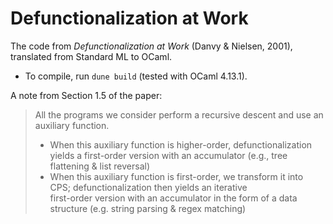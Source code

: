 # Defunctionalization at Work

The code from *Defunctionalization at Work* (Danvy & Nielsen, 2001), 
translated from Standard ML to OCaml. 

- To compile, run `dune build` (tested with OCaml 4.13.1).

A note from Section 1.5 of the paper:
> All the programs we consider perform a recursive descent and use an auxiliary function. 
> - When this auxiliary function is higher-order, defunctionalization yields a first-order version with an accumulator 
>   (e.g., tree flattening & list reversal)
> - When this auxiliary function is first-order, we transform it into CPS; defunctionalization then yields an iterative   
>   first-order version with an accumulator in the form of a data structure 
>   (e.g. string parsing & regex matching)